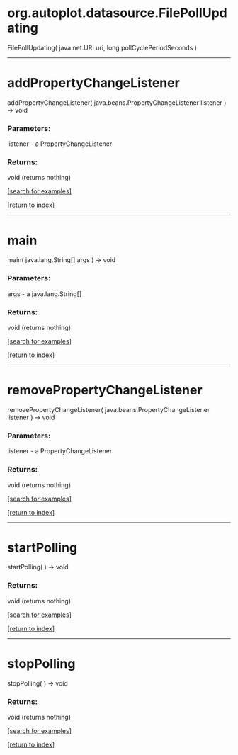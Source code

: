 # org.autoplot.datasource.FilePollUpdating
FilePollUpdating( java.net.URI uri, long pollCyclePeriodSeconds )


***
<a name="addPropertyChangeListener"></a>
# addPropertyChangeListener
addPropertyChangeListener( java.beans.PropertyChangeListener listener ) &rarr; void



### Parameters:
listener - a PropertyChangeListener

### Returns:
void (returns nothing)


<a href="https://github.com/autoplot/dev/search?q=addPropertyChangeListener&unscoped_q=addPropertyChangeListener">[search for examples]</a>

<a href="https://github.com/autoplot/documentation/blob/master/javadoc/index-all.md">[return to index]</a>

***
<a name="main"></a>
# main
main( java.lang.String[] args ) &rarr; void



### Parameters:
args - a java.lang.String[]

### Returns:
void (returns nothing)


<a href="https://github.com/autoplot/dev/search?q=main&unscoped_q=main">[search for examples]</a>

<a href="https://github.com/autoplot/documentation/blob/master/javadoc/index-all.md">[return to index]</a>

***
<a name="removePropertyChangeListener"></a>
# removePropertyChangeListener
removePropertyChangeListener( java.beans.PropertyChangeListener listener ) &rarr; void



### Parameters:
listener - a PropertyChangeListener

### Returns:
void (returns nothing)


<a href="https://github.com/autoplot/dev/search?q=removePropertyChangeListener&unscoped_q=removePropertyChangeListener">[search for examples]</a>

<a href="https://github.com/autoplot/documentation/blob/master/javadoc/index-all.md">[return to index]</a>

***
<a name="startPolling"></a>
# startPolling
startPolling(  ) &rarr; void



### Returns:
void (returns nothing)


<a href="https://github.com/autoplot/dev/search?q=startPolling&unscoped_q=startPolling">[search for examples]</a>

<a href="https://github.com/autoplot/documentation/blob/master/javadoc/index-all.md">[return to index]</a>

***
<a name="stopPolling"></a>
# stopPolling
stopPolling(  ) &rarr; void



### Returns:
void (returns nothing)


<a href="https://github.com/autoplot/dev/search?q=stopPolling&unscoped_q=stopPolling">[search for examples]</a>

<a href="https://github.com/autoplot/documentation/blob/master/javadoc/index-all.md">[return to index]</a>

